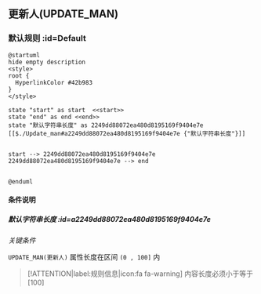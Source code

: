 ## 更新人(UPDATE_MAN) <!-- {docsify-ignore-all} -->

   

### 默认规则 :id=Default

```plantuml
@startuml
hide empty description
<style>
root {
  HyperlinkColor #42b983
}
</style>

state "start" as start  <<start>>
state "end" as end <<end>>
state "默认字符串长度" as 2249dd88072ea480d8195169f9404e7e [[$./Update_man#a2249dd88072ea480d8195169f9404e7e {"默认字符串长度"}]]


start --> 2249dd88072ea480d8195169f9404e7e 
2249dd88072ea480d8195169f9404e7e --> end 


@enduml
```

#### 条件说明

##### 默认字符串长度 :id=a2249dd88072ea480d8195169f9404e7e


*关键条件*


`UPDATE_MAN(更新人)` 属性长度在区间 `(0 , 100]` 内

> [!ATTENTION|label:规则信息|icon:fa fa-warning]
> 内容长度必须小于等于[100]







